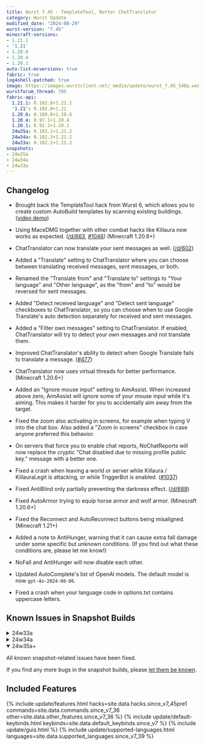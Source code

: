 ```yaml
---
title: Wurst 7.45 - TemplateTool, Better ChatTranslator
category: Wurst Update
modified_date: "2024-08-29"
wurst-version: "7.45"
minecraft-versions:
- 1.21.1
- '1.21'
- 1.20.6
- 1.20.4
- 1.20.1
auto-list-mcversions: true
fabric: true
log4shell-patched: true
image: https://images.wurstclient.net/_media/update/wurst_7.45_540p.webp
wurstforum_thread: 705
fabric-api:
  1.21.1: 0.102.0+1.21.1
  '1.21': 0.102.0+1.21
  1.20.6: 0.100.8+1.20.6
  1.20.4: 0.97.1+1.20.4
  1.20.1: 0.92.2+1.20.1
  24w35a: 0.103.1+1.21.2
  24w34a: 0.102.3+1.21.2
  24w33a: 0.102.2+1.21.2
snapshots:
- 24w35a
- 24w34a
- 24w33a
---
```

## Changelog

- Brought back the TemplateTool hack from Wurst 6, which allows you to create custom AutoBuild templates by scanning existing buildings. ([video demo](https://youtu.be/xLaTu0wBTdw))

- Using MaceDMG together with other combat hacks like Killaura now works as expected. ([/d/663](https://wurstforum.net/d/663), [#1046](https://github.com/Wurst-Imperium/Wurst7/issues/1046)) (Minecraft 1.20.6+)

- ChatTranslator can now translate your sent messages as well. ([/d/602](https://wurstforum.net/d/602))

- Added a "Translate" setting to ChatTranslator where you can choose between translating received messages, sent messages, or both.

- Renamed the "Translate from" and "Translate to" settings to "Your language" and "Other language", as the "from" and "to" would be reversed for sent messages.

- Added "Detect received language" and "Detect sent language" checkboxes to ChatTranslator, so you can choose when to use Google Translate's auto detection separately for received and sent messages.

- Added a "Filter own messages" setting to ChatTranslator. If enabled, ChatTranslator will try to detect your own messages and not translate them.

- Improved ChatTranslator's ability to detect when Google Translate fails to translate a message. ([#477](https://github.com/Wurst-Imperium/Wurst7/pull/477))

- ChatTranslator now uses virtual threads for better performance. (Minecraft 1.20.6+)

- Added an "Ignore mouse input" setting to AimAssist. When increased above zero, AimAssist will ignore some of your mouse input while it's aiming. This makes it harder for you to accidentally aim away from the target.

- Fixed the zoom also activating in screens, for example when typing V into the chat box. Also added a "Zoom in screens" checkbox in case anyone preferred this behavior.

- On servers that force you to enable chat reports, NoChatReports will now replace the cryptic "Chat disabled due to missing profile public key." message with a better one.

- Fixed a crash when leaving a world or server while Killaura / KillauraLegit is attacking, or while TriggerBot is enabled. ([#1037](https://github.com/Wurst-Imperium/Wurst7/pull/1037))

- Fixed AntiBlind only partially preventing the darkness effect. ([/d/688](https://wurstforum.net/d/688))

- Fixed AutoArmor trying to equip horse armor and wolf armor. (Minecraft 1.20.6+)

- Fixed the Reconnect and AutoReconnect buttons being misaligned. (Minecraft 1.21+)

- Added a note to AntiHunger, warning that it can cause extra fall damage under some specific but unknown conditions. (If you find out what these conditions are, please let me know!)

- NoFall and AntiHunger will now disable each other.

- Updated AutoComplete's list of OpenAI models. The default model is now `gpt-4o-2024-08-06`.

- Fixed a crash when your language code in options.txt contains uppercase letters.

## Known Issues in Snapshot Builds

<details>
  <summary>24w33a</summary>
  <p>This snapshot contains a large amount of breaking changes, resulting in many Wurst features not working as expected.</p>
  <ul>
    <li>X-Ray doesn't work.</li>
    <li>HealthTags doesn't work.</li>
    <li>Kaboom doesn't render the explosion particles anymore.</li>
    <li>LSD doesn't work.</li>
  </ul>
</details>

<details>
  <summary>24w34a</summary>
  <p>This snapshot is a bit more stable than 33a:</p>
  <ul>
    <li>LSD is fixed.</li>
    <li>X-Ray is mostly fixed.</li>
  </ul>
  <p>But there are still a few issues:</p>
  <ul>
    <li>X-Ray's "Only show exposed" setting does nothing.</li>
    <li>HealthTags still doesn't work.</li>
    <li>Kaboom's explosion particles still don't work.</li>
    <li>ClickGUI and Navigator have multiple visual glitches, such as tooltips rendering behind other UI elements, text rendering outside of the window bounds, and weird color/opacity changes.</li>
  </ul>
</details>

<details open>
  <summary>24w35a+</summary>
  <p>All known snapshot-related issues have been fixed.</p>
</details>

If you find any more bugs in the snapshot builds, please [let them be known](https://wurstforum.net/t/bugs-snapshots).

## Included Features

{% include update/features.html hacks=site.data.hacks.since_v7_45pre1 commands=site.data.commands.since_v7_36 other=site.data.other_features.since_v7_36 %}
{% include update/default-keybinds.html keybinds=site.data.default_keybinds.since_v7 %}
{% include update/guis.html %}
{% include update/supported-languages.html languages=site.data.supported_languages.since_v7_39 %}
